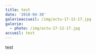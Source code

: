 ```yaml
---
title: test
date: '2018-04-30'
galerieaccueil: /img/actu-17-12-17.jpg
galerie:
  - photo: /img/actu-17-12-17.jpg
accueil: test
---
```

test
